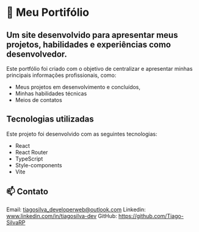 # 📌 Meu Portifólio 

## Um site desenvolvido para apresentar meus projetos, habilidades e experiências como desenvolvedor.

Este portfólio foi criado com o objetivo de centralizar e apresentar minhas principais informações profissionais, como:

- Meus projetos em desenvolvimento e concluídos,
- Minhas habilidades técnicas
- Meios de contatos

## Tecnologias utilizadas 

Este projeto foi desenvolvido com as seguintes tecnologias:
- React
- React Router
- TypeScript 
- Style-components
- Vite 

## 📫 Contato

Email: tiagosilva_developerweb@outlook.com
Linkedin: www.linkedin.com/in/tiagosilva-dev
GitHub: https://github.com/Tiago-SilvaRP